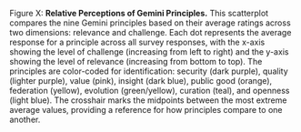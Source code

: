 Figure X: **Relative Perceptions of Gemini Principles.** This scatterplot compares the nine Gemini principles based on their average ratings across two dimensions: relevance and challenge. Each dot represents the average response for a principle across all survey responses, with the x-axis showing the level of challenge (increasing from left to right) and the y-axis showing the level of relevance (increasing from bottom to top). The principles are color-coded for identification: security (dark purple), quality (lighter purple), value (pink), insight (dark blue), public good (orange), federation (yellow), evolution (green/yellow), curation (teal), and openness (light blue). The crosshair marks the midpoints between the most extreme average values, providing a reference for how principles compare to one another.